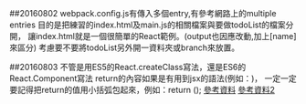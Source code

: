 ##20160802
webpack.config.js有傳入多個entry,有參考網路上的multiple entries
目的是把練習的index.html及main.js的相關檔案與要做todoList的檔案分開，
讓index.html就是一個很簡單的React範例。(output也因應改動,加上[name]來區分)
考慮要不要將todoList另外開一資料夾或branch來放置。


##20160803
不管是用ES5的React.createClass寫法，還是ES6的React.Component寫法
return的內容如果是有用到jsx的語法(例如：<TodoItems />)，
一定一定要記得把return的值用小括弧包起來，例如：return (<TodoItems />);
[參考資料](http://bbs.reactnative.cn/topic/15/react-react-native-%E7%9A%84es5-es6%E5%86%99%E6%B3%95%E5%AF%B9%E7%85%A7%E8%A1%A8)
[參考資料2](https://toddmotto.com/react-create-class-versus-component/)